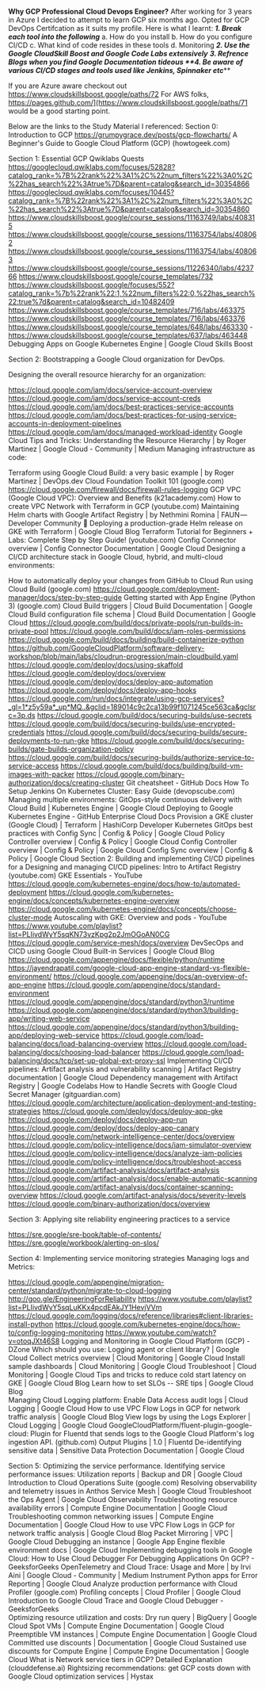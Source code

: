 **Why GCP Professional Cloud Devops Engineer?**
After working for 3 years in Azure I decided to attempt to learn GCP six months ago. Opted for GCP DevOps Certifcation as it suits my profile.
Here is what I learnt:
_**1. Break each tool into the following**_
a. How do you install
b. How do you configure CI/CD
c. What kind of code resides in these tools
d. Monitoring
_**2. Use the Google CloudSkill Boost and Google Code Labs extensively**_
**_3. Refrence Blogs when you find Google Documentation tideous
**4. Be aware of various CI/CD stages and tools used like Jenkins, Spinnaker etc_****

If you are Azure aware checkout out https://www.cloudskillsboost.google/paths/72
For AWS folks,  https://pages.github.com/](https://www.cloudskillsboost.google/paths/71 would be a good starting point.

Below are the links to the Study Material I referenced:
Section 0: Introduction to GCP
https://grumpygrace.dev/posts/gcp-flowcharts/
A Beginner's Guide to Google Cloud Platform (GCP) (howtogeek.com)
 

Section 1: Essential GCP Qwiklabs Quests
https://googlecloud.qwiklabs.com/focuses/52828?catalog_rank=%7B%22rank%22%3A1%2C%22num_filters%22%3A0%2C%22has_search%22%3Atrue%7D&parent=catalog&search_id=30354866
https://googlecloud.qwiklabs.com/focuses/10445?catalog_rank=%7B%22rank%22%3A1%2C%22num_filters%22%3A0%2C%22has_search%22%3Atrue%7D&parent=catalog&search_id=30354860
https://www.cloudskillsboost.google/course_sessions/11163749/labs/408315
https://www.cloudskillsboost.google/course_sessions/11163754/labs/408062
https://www.cloudskillsboost.google/course_sessions/11163754/labs/408063
https://www.cloudskillsboost.google/course_sessions/11226340/labs/423766
https://www.cloudskillsboost.google/course_templates/732
https://www.cloudskillsboost.google/focuses/552?catalog_rank=%7b%22rank%22:1,%22num_filters%22:0,%22has_search%22:true%7d&parent=catalog&search_id=10482409
https://www.cloudskillsboost.google/course_templates/716/labs/463375
https://www.cloudskillsboost.google/course_templates/716/labs/463376
https://www.cloudskillsboost.google/course_templates/648/labs/463330  -
https://www.cloudskillsboost.google/course_templates/637/labs/463448
Debugging Apps on Google Kubernetes Engine | Google Cloud Skills Boost
 


 

Section 2: Bootstrapping a Google Cloud organization for DevOps.
   

  Designing the overall resource hierarchy for an organization:
 

https://cloud.google.com/iam/docs/service-account-overview
https://cloud.google.com/iam/docs/service-account-creds
https://cloud.google.com/iam/docs/best-practices-service-accounts
https://cloud.google.com/iam/docs/best-practices-for-using-service-accounts-in-deployment-pipelines
https://cloud.google.com/iam/docs/managed-workload-identity
Google Cloud Tips and Tricks: Understanding the Resource Hierarchy | by Roger Martinez | Google Cloud - Community | Medium
  Managing infrastructure as code:

 Terraform using Google Cloud Build: a very basic example | by Roger Martinez | DevOps.dev
Cloud Foundation Toolkit 101 (google.com)
https://cloud.google.com/firewall/docs/firewall-rules-logging
GCP VPC (Google Cloud VPC): Overview and Benefits (k21academy.com)
How to create VPC Network with Terraform in GCP (youtube.com)
Maintaining Helm charts with Google Artifact Registry | by Nethmini Romina | FAUN — Developer Community 🐾
Deploying a production-grade Helm release on GKE with Terraform | Google Cloud Blog
Terraform Tutorial for Beginners + Labs: Complete Step by Step Guide! (youtube.com)
Config Connector overview  |  Config Connector Documentation  |  Google Cloud
  Designing a CI/CD architecture stack in Google Cloud, hybrid, and multi-cloud environments:
 
How to automatically deploy your changes from GitHub to Cloud Run using Cloud Build (google.com)
https://cloud.google.com/deployment-manager/docs/step-by-step-guide
Getting started with App Engine (Python 3) (google.com)
Cloud Build triggers  |  Cloud Build Documentation  |  Google Cloud
Build configuration file schema  |  Cloud Build Documentation  |  Google Cloud
https://cloud.google.com/build/docs/private-pools/run-builds-in-private-pool
https://cloud.google.com/build/docs/iam-roles-permissions
https://cloud.google.com/build/docs/building/build-containerize-python
https://github.com/GoogleCloudPlatform/software-delivery-workshop/blob/main/labs/cloudrun-progression/main-cloudbuild.yaml
https://cloud.google.com/deploy/docs/using-skaffold
https://cloud.google.com/deploy/docs/overview
https://cloud.google.com/deploy/docs/deploy-app-automation
https://cloud.google.com/deploy/docs/deploy-app-hooks
https://cloud.google.com/run/docs/integrate/using-gcp-services?_gl=1*z5y59a*_up*MQ..&gclid=189014c9c2ca13b99f1071245ce563ca&gclsrc=3p.ds
https://cloud.google.com/build/docs/securing-builds/use-secrets
https://cloud.google.com/build/docs/securing-builds/use-encrypted-credentials
https://cloud.google.com/build/docs/securing-builds/secure-deployments-to-run-gke
https://cloud.google.com/build/docs/securing-builds/gate-builds-organization-policy
https://cloud.google.com/build/docs/securing-builds/authorize-service-to-service-access
https://cloud.google.com/build/docs/building/build-vm-images-with-packer
https://cloud.google.com/binary-authorization/docs/creating-cluster
Git cheatsheet - GitHub Docs
How To Setup Jenkins On Kubernetes Cluster: Easy Guide (devopscube.com)
  Managing multiple environments:
GitOps-style continuous delivery with Cloud Build  |  Kubernetes Engine  |  Google Cloud
Deploying to Google Kubernetes Engine - GitHub Enterprise Cloud Docs
Provision a GKE cluster (Google Cloud) | Terraform | HashiCorp Developer
Kubernetes GitOps best practices with Config Sync  |  Config & Policy  |  Google Cloud
Policy Controller overview  |  Config & Policy  |  Google Cloud
Config Controller overview  |  Config & Policy  |  Google Cloud
Config Sync overview  |  Config & Policy  |  Google Cloud
Section 2: Building and implementing CI/CD pipelines for a
Designing and managing CI/CD pipelines:
Intro to Artifact Registry (youtube.com)
GKE Essentials - YouTube
https://cloud.google.com/kubernetes-engine/docs/how-to/automated-deployment
https://cloud.google.com/kubernetes-engine/docs/concepts/kubernetes-engine-overview
https://cloud.google.com/kubernetes-engine/docs/concepts/choose-cluster-mode
Autoscaling with GKE: Overview and pods - YouTube
https://www.youtube.com/playlist?list=PLIivdWyY5sqKN73vzKpg2p2JmOGoAN0CG
https://cloud.google.com/service-mesh/docs/overview
DevSecOps and CICD using Google Cloud Built-in Services | Google Cloud Blog
https://cloud.google.com/appengine/docs/flexible/python/runtime
https://jayendrapatil.com/google-cloud-app-engine-standard-vs-flexible-environment/
https://cloud.google.com/appengine/docs/an-overview-of-app-engine
https://cloud.google.com/appengine/docs/standard-environment
https://cloud.google.com/appengine/docs/standard/python3/runtime
https://cloud.google.com/appengine/docs/standard/python3/building-app/writing-web-service
https://cloud.google.com/appengine/docs/standard/python3/building-app/deploying-web-service
https://cloud.google.com/load-balancing/docs/load-balancing-overview
https://cloud.google.com/load-balancing/docs/choosing-load-balancer
https://cloud.google.com/load-balancing/docs/tcp/set-up-global-ext-proxy-ssl
   Implementing CI/CD pipelines:
Artifact analysis and vulnerability scanning  |  Artifact Registry documentation  |  Google Cloud
Dependency management with Artifact Registry  |  Google Codelabs
How to Handle Secrets with Google Cloud Secret Manager (gitguardian.com)
https://cloud.google.com/architecture/application-deployment-and-testing-strategies 
https://cloud.google.com/deploy/docs/deploy-app-gke
https://cloud.google.com/deploy/docs/deploy-app-run
https://cloud.google.com/deploy/docs/deploy-app-canary
https://cloud.google.com/network-intelligence-center/docs/overview
https://cloud.google.com/policy-intelligence/docs/iam-simulator-overview
https://cloud.google.com/policy-intelligence/docs/analyze-iam-policies
https://cloud.google.com/policy-intelligence/docs/troubleshoot-access
https://cloud.google.com/artifact-analysis/docs/artifact-analysis
https://cloud.google.com/artifact-analysis/docs/enable-automatic-scanning
https://cloud.google.com/artifact-analysis/docs/container-scanning-overview
https://cloud.google.com/artifact-analysis/docs/severity-levels
https://cloud.google.com/binary-authorization/docs/overview
 

Section 3: Applying site reliability engineering practices to a service
 

https://sre.google/sre-book/table-of-contents/
https://sre.google/workbook/alerting-on-slos/
 

Section 4: Implementing service monitoring strategies
    Managing logs and Metrics:
     

https://cloud.google.com/appengine/migration-center/standard/python/migrate-to-cloud-logging
http://goo.gle/EngineeringForReliability
https://www.youtube.com/playlist?list=PLIivdWyY5sqLuKKx4pcdEAkJY1HevjVVm
https://cloud.google.com/logging/docs/reference/libraries#client-libraries-install-python
https://cloud.google.com/kubernetes-engine/docs/how-to/config-logging-monitoring
https://www.youtube.com/watch?v=otoqJXt46S8
Logging and Monitoring in Google Cloud Platform (GCP) - DZone
Which should you use: Logging agent or client library?  |  Google Cloud
Collect metrics overview  |  Cloud Monitoring  |  Google Cloud
Install sample dashboards  |  Cloud Monitoring  |  Google Cloud
Troubleshoot  |  Cloud Monitoring  |  Google Cloud
Tips and tricks to reduce cold start latency on GKE | Google Cloud Blog
Learn how to set SLOs -- SRE tips | Google Cloud Blog   
   Managing Cloud Logging platform:
Enable Data Access audit logs  |  Cloud Logging  |  Google Cloud
How to use VPC Flow Logs in GCP for network traffic analysis | Google Cloud Blog
View logs by using the Logs Explorer  |  Cloud Logging  |  Google Cloud
GoogleCloudPlatform/fluent-plugin-google-cloud: Plugin for Fluentd that sends logs to the Google Cloud Platform's log ingestion API. (github.com)
Output Plugins | 1.0 | Fluentd
De-identifying sensitive data  |  Sensitive Data Protection Documentation  |  Google Cloud
 

Section 5: Optimizing the service performance.
   Identifying service performance issues:
Utilization reports  |  Backup and DR  |  Google Cloud
Introduction to Cloud Operations Suite (google.com)
Resolving observability and telemetry issues in Anthos Service Mesh  |  Google Cloud
Troubleshoot the Ops Agent  |  Google Cloud Observability
Troubleshooting resource availability errors  |  Compute Engine Documentation  |  Google Cloud
Troubleshooting common networking issues  |  Compute Engine Documentation  |  Google Cloud
How to use VPC Flow Logs in GCP for network traffic analysis | Google Cloud Blog
Packet Mirroring  |  VPC  |  Google Cloud
Debugging an instance  |  Google App Engine flexible environment docs  |  Google Cloud
Implementing debugging tools in Google Cloud:
How to Use Cloud Debugger For Debugging Applications On GCP? - GeeksforGeeks
OpenTelemetry and Cloud Trace: Usage and More | by Irvi Aini | Google Cloud - Community | Medium
Instrument Python apps for Error Reporting  |  Google Cloud
Analyze production performance with Cloud Profiler (google.com)
Profiling concepts  |  Cloud Profiler  |  Google Cloud
Introduction to Google Cloud Trace and Google Cloud Debugger - GeeksforGeeks     
   Optimizing resource utilization and costs:
Dry run query  |  BigQuery  |  Google Cloud 
Spot VMs  |  Compute Engine Documentation  |  Google Cloud
Preemptible VM instances  |  Compute Engine Documentation  |  Google Cloud
Committed use discounts  |  Documentation  |  Google Cloud
Sustained use discounts for Compute Engine  |  Compute Engine Documentation  |  Google Cloud
What is Network service tiers in GCP? Detailed Explanation (clouddefense.ai)
Rightsizing recommendations: get GCP costs down with Google Cloud optimization services | Hystax

